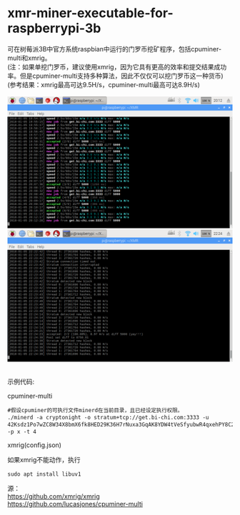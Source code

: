 # xmr-miner-executable-for-raspberrypi-3b
可在树莓派3B中官方系统raspbian中运行的门罗币挖矿程序，包括cpuminer-multi和xmrig。<br>
(注：如果单挖门罗币，建议使用xmrig，因为它具有更高的效率和提交结果成功率。但是cpuminer-multi支持多种算法，因此不仅仅可以挖门罗币这一种货币)<br>
(参考结果：xmrig最高可达9.5H/s，cpuminer-multi最高可达8.9H/s)<br>
<br>
![xmrig](./2018-01-05-201259_1024x600_scrot.png)
<br>
![cpuminer-multi](./2018-01-05-222451_1024x600_scrot.png)
<br>
<br>

示例代码:

cpuminer-multi

```
#假设cpuminer的可执行文件minerd在当前目录，且已经设定执行权限。
./minerd -a cryptonight -o stratum+tcp://get.bi-chi.com:3333 -u 42Ksdz1Po7wZC8W34X8bmX6fk8HED29K36H7rNuxa3GqAK8YDW4tVeSfyubwR4qxehPY8C2VG9VgBSrRJhNfLD9V6ZuRr1f -p x -t 4
```

xmrig(config.json)

如果xmrig不能动作，执行

```
sudo apt install libuv1
```
源：<br>
https://github.com/xmrig/xmrig<br>
https://github.com/lucasjones/cpuminer-multi
